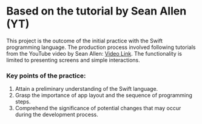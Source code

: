 # Based on the tutorial by Sean Allen (YT)
This project is the outcome of the initial practice with the Swift programming language.
The production process involved following tutorials from the YouTube video by Sean Allen: [Video Link](https://youtu.be/b1oC7sLIgpI?si=CvYvQpfMSULo7j2I).
The functionality is limited to presenting screens and simple interactions.

### Key points of the practice:

1. Attain a preliminary understanding of the Swift language.
2. Grasp the importance of app layout and the sequence of programming steps.
3. Comprehend the significance of potential changes that may occur during the development process.
